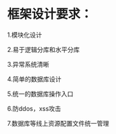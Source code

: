 # 框架设计要求：

1.模块化设计

2.易于逻辑分库和水平分库

3.异常系统清晰

4.简单的数据库设计

5.统一的数据库操作入口

6.防ddos，xss攻击

7.数据库等线上资源配置文件统一管理
